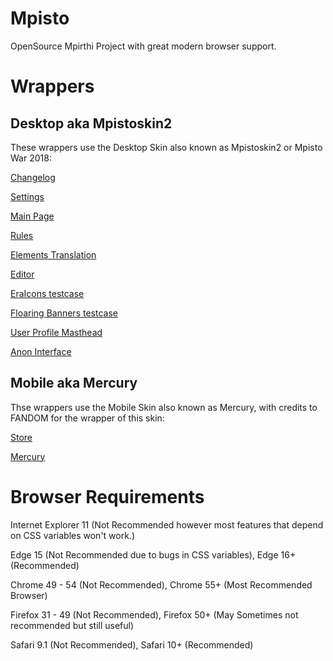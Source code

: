 # Mpisto
OpenSource Mpirthi Project with great modern browser support.

# Wrappers
## Desktop aka Mpistoskin2
These wrappers use the Desktop Skin also known as Mpistoskin2 or Mpisto War 2018:

[Changelog](https://hm100.github.io/Mpisto/Ryneeeel%20Grooze%20Chancelog.html)

[Settings](https://hm100.github.io/Mpisto/Options.html)

[Main Page](https://hm100.github.io/Mpisto/Ryneeeel%20Grooze.html)

[Rules](https://hm100.github.io/Mpisto/Ryneeeel%20Grooze%20Contributions.html)

[Elements Translation](https://hm100.github.io/Mpisto/Ryneeeel%20Grooze%20Element%20Translation.html)

[Editor](https://hm100.github.io/Mpisto/Ryneeeel%20Grooze%20Editor.html)
 
[EraIcons testcase](https://hm100.github.io/Mpisto/Ryneeeel%20Grooze%20Icons.html)

[Floaring Banners testcase](https://hm100.github.io/Mpisto/Ryneeeel%20Grooze%20Banner.html)

[User Profile Masthead](https://hm100.github.io/Mpisto/Ryneeeel%20Grooze%20User.html)

[Anon Interface](https://hm100.github.io/Mpisto/Ryneeeel%20Grooze%20(Anons).html)
## Mobile aka Mercury
Thse wrappers use the Mobile Skin also known as Mercury, with credits to FANDOM for the wrapper of this skin:

[Store](https://hm100.github.io/Mpisto/Ryneeeel%20Grooze%20(Store).html)

[Mercury](https://hm100.github.io/Mpisto/Ryneeeel%20Grooze%20(Mobile).html)

# Browser Requirements
Internet Explorer 11 (Not Recommended however most features that depend on CSS variables won't work.)

Edge 15 (Not Recommended due to bugs in CSS variables), Edge 16+ (Recommended)

Chrome 49 - 54 (Not Recommended), Chrome 55+ (Most Recommended Browser)

Firefox 31 - 49 (Not Recommended), Firefox 50+ (May Sometimes not recommended but still useful)

Safari 9.1 (Not Recommended), Safari 10+ (Recommended)
